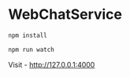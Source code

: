 # WebChatService


```bash
npm install
```

```bash
npm run watch
```

Visit - http://127.0.0.1:4000 
